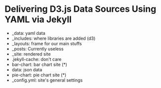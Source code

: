 # Delivering D3.js Data Sources Using YAML via Jekyll

- _data: yaml data
- _includes: where libraries are added (d3)
- _layouts: frame for our main stuffs
- _posts: Currently useless
- _site: rendered site
- .jekyll-cache: don't care
- bar-chart: bar chart site (*)
- data: json data
- pie-chart: pie chart site (*)
- _config.yml: site's general settings